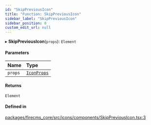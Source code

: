 ```yaml
---
id: "SkipPreviousIcon"
title: "Function: SkipPreviousIcon"
sidebar_label: "SkipPreviousIcon"
sidebar_position: 0
custom_edit_url: null
---
```


▸ **SkipPreviousIcon**(`props`): `Element`

#### Parameters

| Name | Type |
| :------ | :------ |
| `props` | [`IconProps`](../types/IconProps.md) |

#### Returns

`Element`

#### Defined in

[packages/firecms_core/src/icons/components/SkipPreviousIcon.tsx:3](https://github.com/FireCMSco/firecms/blob/d45f3739/packages/firecms_core/src/icons/components/SkipPreviousIcon.tsx#L3)
